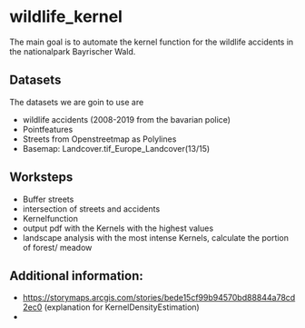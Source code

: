 # wildlife_kernel
 
 The main goal is to automate the kernel function for the wildlife accidents in the nationalpark Bayrischer Wald. 
 
 ## Datasets 
 The datasets we are goin to use are 
 - wildlife accidents (2008-2019 from the bavarian police)
 -  Pointfeatures
 -  Streets from Openstreetmap as Polylines
 -  Basemap: Landcover.tif_Europe_Landcover(13/15)

## Worksteps 
- Buffer streets 
- intersection of streets and accidents 
- Kernelfunction
- output pdf with the Kernels with the highest values
- landscape analysis with the most intense Kernels, calculate the portion of forest/ meadow

## Additional information:
- https://storymaps.arcgis.com/stories/bede15cf99b94570bd88844a78cd2ec0 (explanation for KernelDensityEstimation)
- 



